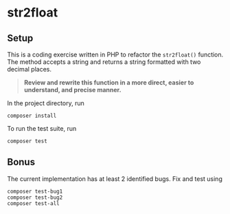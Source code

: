 # str2float

## Setup
This is a coding exercise written in PHP to refactor the `str2float()`
function. The method accepts a string and returns a string formatted with
two decimal places.

> **Review and rewrite this function in a more direct, easier to understand,
and precise manner.**

In the project directory, run
```
composer install
```

To run the test suite, run
```
composer test
```

## Bonus
The current implementation has at least 2 identified bugs. Fix and test using 
```
composer test-bug1
composer test-bug2
composer test-all
```
